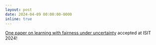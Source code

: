 ```yaml
---
layout: post
date: 2024-04-09 00:00:00-0000
inline: true
---
```


[One paper on learning with fairness under uncertainty](https://arxiv.org/abs/2302.08077) accepted at ISIT 2024!
